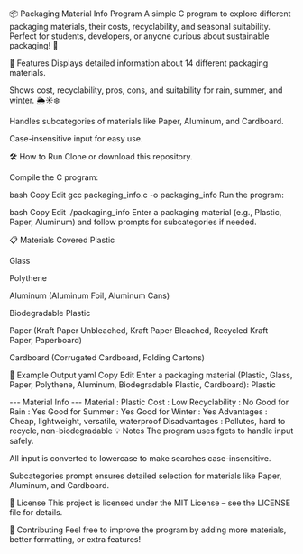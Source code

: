 📦 Packaging Material Info Program
A simple C program to explore different packaging materials, their costs, recyclability, and seasonal suitability. Perfect for students, developers, or anyone curious about sustainable packaging! 🌱

🚀 Features
Displays detailed information about 14 different packaging materials.

Shows cost, recyclability, pros, cons, and suitability for rain, summer, and winter. 🌦️☀️❄️

Handles subcategories of materials like Paper, Aluminum, and Cardboard.

Case-insensitive input for easy use.

🛠️ How to Run
Clone or download this repository.

Compile the C program:

bash
Copy
Edit
gcc packaging_info.c -o packaging_info
Run the program:

bash
Copy
Edit
./packaging_info
Enter a packaging material (e.g., Plastic, Paper, Aluminum) and follow prompts for subcategories if needed.

📋 Materials Covered
Plastic

Glass

Polythene

Aluminum (Aluminum Foil, Aluminum Cans)

Biodegradable Plastic

Paper (Kraft Paper Unbleached, Kraft Paper Bleached, Recycled Kraft Paper, Paperboard)

Cardboard (Corrugated Cardboard, Folding Cartons)

🌟 Example Output
yaml
Copy
Edit
Enter a packaging material (Plastic, Glass, Paper, Polythene, Aluminum, Biodegradable Plastic, Cardboard): Plastic

--- Material Info ---
Material         : Plastic
Cost             : Low
Recyclability    : No
Good for Rain    : Yes
Good for Summer  : Yes
Good for Winter  : Yes
Advantages       : Cheap, lightweight, versatile, waterproof
Disadvantages    : Pollutes, hard to recycle, non-biodegradable
💡 Notes
The program uses fgets to handle input safely.

All input is converted to lowercase to make searches case-insensitive.

Subcategories prompt ensures detailed selection for materials like Paper, Aluminum, and Cardboard.

📝 License
This project is licensed under the MIT License – see the LICENSE file for details.

🤝 Contributing
Feel free to improve the program by adding more materials, better formatting, or extra features!

